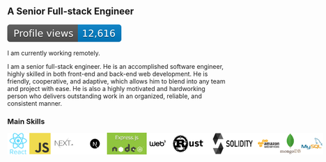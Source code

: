 ## A Senior Full-stack Engineer
![profile views](./doc/profileview.svg)

I am currently working remotely.

I am a senior full-stack engineer.
 He is an accomplished software engineer, highly skilled in both front-end and back-end web development. He is friendly, cooperative, and adaptive, which allows him to blend into any team and project with ease. He is also a highly motivated and hardworking person who delivers outstanding work in an organized, reliable, and consistent manner.

### Main Skills
<div style='display: flex; '>
<img src='./doc/react.svg' width='50'>
<img src='./doc/js.svg' width='50'>
<img src='./doc/next.png' height='50'>
 <img src='./doc/express.png' height='50'>
<img src='./doc/web3.webp' width='50'>
<img src='./doc/rust.png' width='90'>
<img src='./doc/solidity.png' width='115'>
<img src='./doc/aws.svg' width='50'>
<img src='./doc/mongodb.svg' width='50'>
<img src='./doc/mysql.svg' width='50'>
</div>

<!-- ### Contact Me -->
<!-- #### Social Link -->
<div style='display: flex; '>
<!-- <a href='https://www.linkedin.com/in/eduardo-diaz-879263261/' target='_blank' width='100'>
<img src='./doc/linkedin.png' width='90' title='+12096833894'>
</a> -->
<!-- <img src='./doc/twitter.png' width='100' title='+12096833894'> -->
</div>

<!-- #### Telecommunication
<div style='display: flex; '>
<a href='mailto:+13233321317' target='_blank' width='100'>
<img src='./doc/phone.svg' width='100' title='+12096833894'>
</a>
<a href='mailto:skytopground@gmail.com' target='_blank' width='100'>
<img src='./doc/mail.svg' width='100' title='memok.gmd@gmail.com'>
</a>
<a href='https://join.skype.com/invite/NffEWcmhlBAM' target='_blank' width='100'>
<img src='./doc/skype.svg' width='100' title='live:.cid.fd8ced07bdabb2c3'>
</a>
<a href='https://t.me/super_125' target='_blank' width='100'>
<img src='./doc/telegram.svg' width='132' title='super_125'>
</a>
<a href='https://discordapp.com/users/Super_#7916' target='_blank' width='100'>
<img src='./doc/discord.svg' width='118' title='Super_#7916'>
</a>
<a href='https://wa.me/13233321317' target='_blank' width='100'>
<img src='./doc/whatsapp.png' width='100' title='+13233321317'>
</a>
</div> -->
